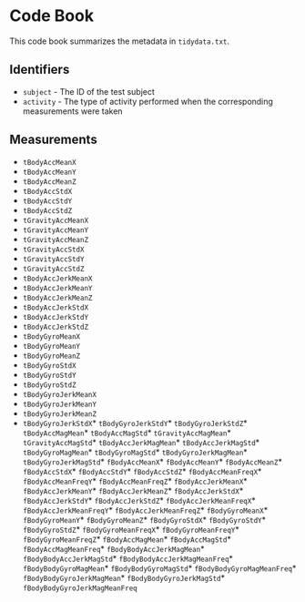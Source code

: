 # Code Book
This code book summarizes the metadata in `tidydata.txt`.

## Identifiers
* `subject` - The ID of the test subject
* `activity` - The type of activity performed when the corresponding measurements were taken

## Measurements
* `tBodyAccMeanX`
* `tBodyAccMeanY`
* `tBodyAccMeanZ`
* `tBodyAccStdX`
* `tBodyAccStdY`
* `tBodyAccStdZ`
* `tGravityAccMeanX`
* `tGravityAccMeanY`
* `tGravityAccMeanZ`
* `tGravityAccStdX`
* `tGravityAccStdY`
* `tGravityAccStdZ`
* `tBodyAccJerkMeanX`
* `tBodyAccJerkMeanY`
* `tBodyAccJerkMeanZ`
* `tBodyAccJerkStdX`
* `tBodyAccJerkStdY`
* `tBodyAccJerkStdZ`
* `tBodyGyroMeanX`
* `tBodyGyroMeanY`
* `tBodyGyroMeanZ`
* `tBodyGyroStdX`
* `tBodyGyroStdY`
* `tBodyGyroStdZ`
* `tBodyGyroJerkMeanX`
* `tBodyGyroJerkMeanY`
* `tBodyGyroJerkMeanZ`
* `tBodyGyroJerkStdX`* `tBodyGyroJerkStdY`* `tBodyGyroJerkStdZ`* `tBodyAccMagMean`* `tBodyAccMagStd`* `tGravityAccMagMean`* `tGravityAccMagStd`* `tBodyAccJerkMagMean`* `tBodyAccJerkMagStd`* `tBodyGyroMagMean`* `tBodyGyroMagStd`* `tBodyGyroJerkMagMean`* `tBodyGyroJerkMagStd`* `fBodyAccMeanX`* `fBodyAccMeanY`* `fBodyAccMeanZ`* `fBodyAccStdX`* `fBodyAccStdY`* `fBodyAccStdZ`* `fBodyAccMeanFreqX`* `fBodyAccMeanFreqY`* `fBodyAccMeanFreqZ`* `fBodyAccJerkMeanX`* `fBodyAccJerkMeanY`* `fBodyAccJerkMeanZ`* `fBodyAccJerkStdX`* `fBodyAccJerkStdY`* `fBodyAccJerkStdZ`* `fBodyAccJerkMeanFreqX`* `fBodyAccJerkMeanFreqY`* `fBodyAccJerkMeanFreqZ`* `fBodyGyroMeanX`* `fBodyGyroMeanY`* `fBodyGyroMeanZ`* `fBodyGyroStdX`* `fBodyGyroStdY`* `fBodyGyroStdZ`* `fBodyGyroMeanFreqX`* `fBodyGyroMeanFreqY`* `fBodyGyroMeanFreqZ`* `fBodyAccMagMean`* `fBodyAccMagStd`* `fBodyAccMagMeanFreq`* `fBodyBodyAccJerkMagMean`* `fBodyBodyAccJerkMagStd`* `fBodyBodyAccJerkMagMeanFreq`* `fBodyBodyGyroMagMean`* `fBodyBodyGyroMagStd`* `fBodyBodyGyroMagMeanFreq`* `fBodyBodyGyroJerkMagMean`* `fBodyBodyGyroJerkMagStd`* `fBodyBodyGyroJerkMagMeanFreq`
